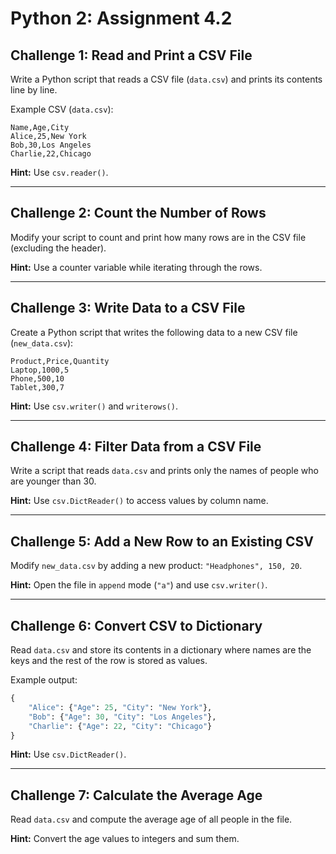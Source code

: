 # Python 2: Assignment 4.2

## **Challenge 1: Read and Print a CSV File**
Write a Python script that reads a CSV file (`data.csv`) and prints its contents line by line.

Example CSV (`data.csv`):
```csv
Name,Age,City
Alice,25,New York
Bob,30,Los Angeles
Charlie,22,Chicago
```
**Hint:** Use `csv.reader()`.

---

## **Challenge 2: Count the Number of Rows**
Modify your script to count and print how many rows are in the CSV file (excluding the header).

**Hint:** Use a counter variable while iterating through the rows.

---

## **Challenge 3: Write Data to a CSV File**
Create a Python script that writes the following data to a new CSV file (`new_data.csv`):

```csv
Product,Price,Quantity
Laptop,1000,5
Phone,500,10
Tablet,300,7
```
**Hint:** Use `csv.writer()` and `writerows()`.

---

## **Challenge 4: Filter Data from a CSV File**
Write a script that reads `data.csv` and prints only the names of people who are younger than 30.

**Hint:** Use `csv.DictReader()` to access values by column name.

---

## **Challenge 5: Add a New Row to an Existing CSV**
Modify `new_data.csv` by adding a new product: `"Headphones", 150, 20`.

**Hint:** Open the file in `append` mode (`"a"`) and use `csv.writer()`.

---

## **Challenge 6: Convert CSV to Dictionary**
Read `data.csv` and store its contents in a dictionary where names are the keys and the rest of the row is stored as values.

Example output:
```python
{
    "Alice": {"Age": 25, "City": "New York"},
    "Bob": {"Age": 30, "City": "Los Angeles"},
    "Charlie": {"Age": 22, "City": "Chicago"}
}
```
**Hint:** Use `csv.DictReader()`.

---

## **Challenge 7: Calculate the Average Age**
Read `data.csv` and compute the average age of all people in the file.

**Hint:** Convert the age values to integers and sum them.
